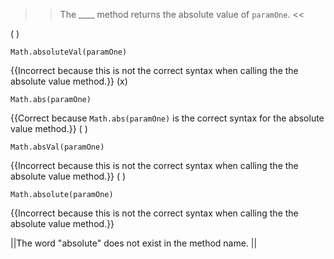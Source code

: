 >>The ____ method returns the absolute value of <code>paramOne</code>. <<

( ) <pre><code>Math.absoluteVal(paramOne)</code></pre> {{Incorrect because this is not the correct syntax when calling the the absolute value method.}}
(x) <pre><code>Math.abs(paramOne)</code></pre> {{Correct because <code>Math.abs(paramOne)</code> is the correct syntax for the absolute value method.}}
( ) <pre><code>Math.absVal(paramOne)</code></pre> {{Incorrect because this is not the correct syntax when calling the the absolute value method.}}
( ) <pre><code>Math.absolute(paramOne)</code></pre> {{Incorrect because this is not the correct syntax when calling the the absolute value method.}}

||The word "absolute" does not exist in the method name. ||
